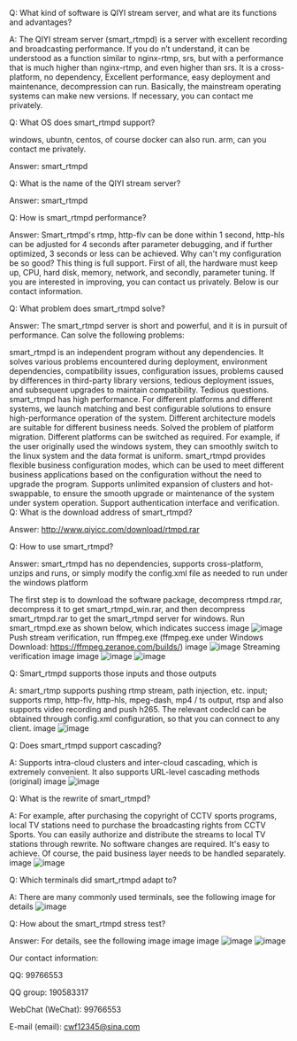 Q: What kind of software is QIYI stream server, and what are its functions and advantages?

A: The QIYI stream server (smart_rtmpd) ​​is a server with excellent recording and broadcasting performance. If you do n’t understand, it can be understood as a function similar to nginx-rtmp, srs, but with a performance that is much higher than nginx-rtmp, and even higher than srs. It is a cross-platform, no dependency, Excellent performance, easy deployment and maintenance, decompression can run. Basically, the mainstream operating systems can make new versions. If necessary, you can contact me privately.

Q: What OS does smart_rtmpd support?

windows, ubuntn, centos, of course docker can also run. arm, can you contact me privately.

Answer: smart_rtmpd

Q: What is the name of the QIYI stream server?

Answer: smart_rtmpd

Q: How is smart_rtmpd performance?

Answer: Smart_rtmpd's rtmp, http-flv can be done within 1 second, http-hls can be adjusted for 4 seconds after parameter debugging, and if further optimized, 3 seconds or less can be achieved. Why can't my configuration be so good? This thing is full support. First of all, the hardware must keep up, CPU, hard disk, memory, network, and secondly, parameter tuning. If you are interested in improving, you can contact us privately. Below is our contact information.

Q: What problem does smart_rtmpd solve?

Answer: The smart_rtmpd server is short and powerful, and it is in pursuit of performance. Can solve the following problems:

smart_rtmpd is an independent program without any dependencies. It solves various problems encountered during deployment, environment dependencies, compatibility issues, configuration issues, problems caused by differences in third-party library versions, tedious deployment issues, and subsequent upgrades to maintain compatibility. Tedious questions.
smart_rtmpd has high performance. For different platforms and different systems, we launch matching and best configurable solutions to ensure high-performance operation of the system. Different architecture models are suitable for different business needs.
Solved the problem of platform migration. Different platforms can be switched as required. For example, if the user originally used the windows system, they can smoothly switch to the linux system and the data format is uniform.
smart_rtmpd provides flexible business configuration modes, which can be used to meet different business applications based on the configuration without the need to upgrade the program.
Supports unlimited expansion of clusters and hot-swappable, to ensure the smooth upgrade or maintenance of the system under system operation.
Support authentication interface and verification.
Q: What is the download address of smart_rtmpd?

Answer: http://www.qiyicc.com/download/rtmpd.rar

Q: How to use smart_rtmpd?

Answer: smart_rtmpd has no dependencies, supports cross-platform, unzips and runs, or simply modify the config.xml file as needed to run under the windows platform

The first step is to download the software package, decompress rtmpd.rar, decompress it to get smart_rtmpd_win.rar, and then decompress smart_rtmpd.rar to get the smart_rtmpd server for windows.
Run smart_rtmpd.exe as shown below, which indicates success image
![image](https://github.com/superconvert/smart_rtmpd/blob/master/smart_rtmpd_run.png?raw=true)
Push stream verification, run ffmpeg.exe (ffmpeg.exe under Windows Download: https://ffmpeg.zeranoe.com/builds/) image
![image](https://github.com/superconvert/smart_rtmpd/blob/master/smart_rtmpd_push.png?raw=true)
Streaming verification image image
![image](https://github.com/superconvert/smart_rtmpd/blob/master/smart_rtmpd_play1.png?raw=true)
![image](https://github.com/superconvert/smart_rtmpd/blob/master/smart_rtmpd_play2.png?raw=true)

Q: Smart_rtmpd supports those inputs and those outputs

A: smart_rtmp supports pushing rtmp stream, path injection, etc. input; supports rtmp, http-flv, http-hls, mpeg-dash, mp4 / ts output, rtsp and also supports video recording and push h265. The relevant codecId can be obtained through config.xml configuration, so that you can connect to any client. image
![image](https://github.com/superconvert/smart_rtmpd/blob/master/smart_rtmpd_stream.png?raw=true)

Q: Does smart_rtmpd support cascading?

A: Supports intra-cloud clusters and inter-cloud cascading, which is extremely convenient. It also supports URL-level cascading methods (original) image
![image](https://github.com/superconvert/smart_rtmpd/blob/master/smart_rtmpd_cluster.png?raw=true)

Q: What is the rewrite of smart_rtmpd?

A: For example, after purchasing the copyright of CCTV sports programs, local TV stations need to purchase the broadcasting rights from CCTV Sports. You can easily authorize and distribute the streams to local TV stations through rewrite. No software changes are required. It's easy to achieve. Of course, the paid business layer needs to be handled separately. image
![image](https://github.com/superconvert/smart_rtmpd/blob/master/smart_rtmpd_rewrite.png?raw=true)

Q: Which terminals did smart_rtmpd adapt to?

A: There are many commonly used terminals, see the following image for details
![image](https://github.com/superconvert/smart_rtmpd/blob/master/smart_rtmpd_term.png?raw=true)

Q: How about the smart_rtmpd stress test?

Answer: For details, see the following image image image
![image](https://github.com/superconvert/smart_rtmpd/blob/master/test.png?raw=true)
![image](https://github.com/superconvert/smart_rtmpd/blob/master/test1.png?raw=true)

Our contact information:

QQ: 99766553

QQ group: 190583317

WebChat (WeChat): 99766553

E-mail (email): cwf12345@sina.com
